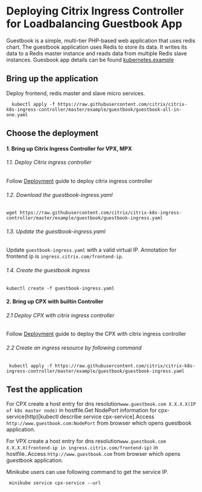 # **Deploying Citrix Ingress Controller for Loadbalancing Guestbook App**

   Guestbook is a simple, multi-tier PHP-based web application that uses redis chart.
   The guestbook application uses Redis to store its data. It writes its data to a Redis master instance and reads data from multiple Redis slave instances.
   Guesbook app details can be found [kubernetes.example](https://kubernetes.io/docs/tutorials/stateless-application/guestbook/)

## **Bring up the application**
  Deploy frontend, redis master and slave micro services.   
  ```
    kubectl apply -f https://raw.githubusercontent.com/citrix/citrix-k8s-ingress-controller/master/example/guestbook/guestbook-all-in-one.yaml
  ```

## **Choose the  deployment**
#### **1. Bring up Citrix Ingress Controller for VPX, MPX**
######    1.1. Deploy Citrix ingress controller
   Follow [Deployment](../../docs/deploy) guide to deploy citrix ingress controller
######    1.2. Download the guestbook-ingress.yaml
   ```
   wget https://raw.githubusercontent.com/citrix/citrix-k8s-ingress-controller/master/example/guestbook/guestbook-ingress.yaml
   ```
######    1.3. Update the guestbook-ingress.yaml
   Update `guestbook-ingress.yaml` with a valid virtual IP. Annotation for frontend ip is `ingress.citrix.com/frontend-ip`.
######    1.4. Create the guestbook ingress
   ```
   kubectl create -f guestbook-ingress.yaml
   ```  
#### **2. Bring up CPX with builtin Controller**

######    2.1 Deploy CPX with citrix ingress controller
   Follow [Deployment](../../docs/deploy) guide to deploy the CPX with citrix ingress controller
######    2.2 Create an ingress resource by following command
   ```
    kubectl apply -f https://raw.githubusercontent.com/citrix/citrix-k8s-ingress-controller/master/example/guestbook/guestbook-ingress.yaml 
   ```

##  **Test the application**
   For CPX create a host entry for dns resolution`www.guestbook.com X.X.X.X(IP of k8s master node)` in hostfile.Get NodePort information for cpx-service(http)[kubectl describe service cpx-service].Access `http://www.guestbook.com:NodePort` from browser which opens guestbook application. 

For VPX create a host entry for dns resolution`www.guestbook.com X.X.X.X(frontend-ip in ingress.citrix.com/frontend-ip)` in hostfile..Access `http://www.guestbook.com` from browser which opens guestbook application. 

   Minikube users can use following command to get the service IP.
   ```
    minikube service cpx-service --url 
   ```

